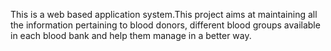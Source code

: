 This is a web based application system.This project aims at
maintaining all the information pertaining to blood donors, different
blood groups available in each blood bank and help them manage in a
better way.

